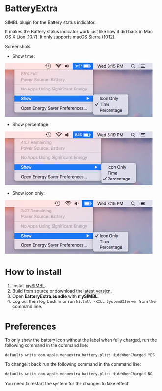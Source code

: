 # BatteryExtra
SIMBL plugin for the Battery status indicator.

It makes the Battery status indicator work just like how it did back in Mac OS X Lion (10.7).
It only supports macOS Sierra (10.12).

Screenshots:

  - Show time:

![Show time](https://raw.githubusercontent.com/kuglee/BatteryExtra/master/Screenshots/show_time.png)

  - Show percentage:

![Show percentage](https://raw.githubusercontent.com/kuglee/BatteryExtra/master/Screenshots/show_percentage.png)

  - Show icon only:

![Show icon only](https://raw.githubusercontent.com/kuglee/BatteryExtra/master/Screenshots/show_icon_only.png)

# How to install
  1. Install [mySIMBL](https://github.com/w0lfschild/mySIMBL).
  2. Build from source or download the [latest version](https://github.com/kuglee/BatteryExtra/releases/latest).
  3. Open **BatteryExtra.bundle** with **mySIMBL**.
  4. Log out then log back in or run `killall -KILL SystemUIServer` from the command line.

# Preferences

To only show the battery icon without the label when fully charged, run the following command in the command line:

```bash
defaults write com.apple.menuextra.battery.plist HideWhenCharged YES
```

To change it back run the following command in the command line:

```bash
defaults write com.apple.menuextra.battery.plist HideWhenCharged NO
```

You need to restart the system for the changes to take effect.
